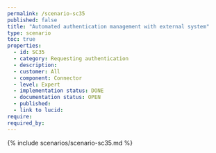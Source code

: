 ```yaml
---
permalink: /scenario-sc35
published: false
title: "Automated authentication management with external system"
type: scenario
toc: true
properties:
  - id: SC35
  - category: Requesting authentication
  - description:
  - customer: All
  - component: Connector
  - level: Expert
  - implementation status: DONE
  - documentation status: OPEN
  - published:
  - link to lucid:
require:
required_by:
---
```


{% include scenarios/scenario-sc35.md %}
